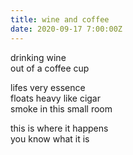 ```yaml
---
title: wine and coffee
date: 2020-09-17 7:00:00Z
---
```


drinking wine  
out of a coffee cup  

lifes very essence  
floats heavy like cigar   
smoke in this small room  

this is where it happens  
you know what it is  
